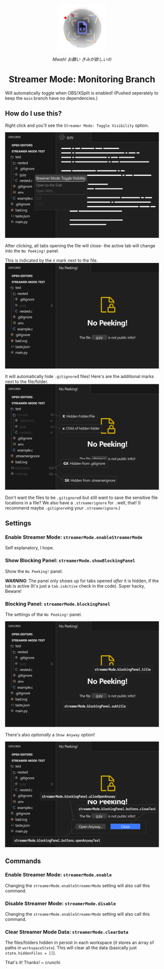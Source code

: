 <div style="text-align: center;">
    <img src='./readme-assets/streamer-icon-monitoring-branch.png' />
    <p><i>Mwah! お願い きみが欲しいの</i></p>
    <h1>Streamer Mode: Monitoring Branch</h1>
</div>

Will automatically toggle when OBS/XSplit is enabled!
(Pushed seperately to keep the `main` branch have no dependencies.)

## How do I use this?

Right click and you'll see the `Streamer Mode: Toggle Visibility` option.

![Hide](/readme-assets/Hide1.svg)

After clicking, all tabs opening the file will close- the active tab will change into the `No Peeking!` panel.

This is indicated by the `X` mark next to the file.
![No Peeking](/readme-assets/Hide2.svg)

It will automatically hide `.gitignore`d files! Here's are the additional marks next to the file/folder.
![Decorations](/readme-assets/Decorations.svg)

Don't want the files to be `.gitignore`d but still want to save the sensitive file locations in a file? We also have a `.streamerignore` for ..well, that!
(I recommend maybe `.gitignore`ing your `.streamerignore`.)

## Settings

### Enable Streamer Mode: `streamerMode.enableStreamerMode`

Self explanatory, I hope.

### Show Blocking Panel: `streamerMode.showBlockingPanel`

Show the `No Peeking!` panel.

***WARNING***: The panel only shows up for tabs opened *after* it is hidden, if the tab is active (It's just a `tab.isActive` check in the code). Super hacky, Beware!

### Blocking Panel: `streamerMode.blockingPanel`

The settings of the `No Peeking!` panel.

![Blocking Panel](/readme-assets/BlockingPanel.svg)

There's also *optionally* a `Show Anyway` option!

![Blocking Panel Buttons](/readme-assets/BlockingPanelButtons.svg)

## Commands

### Enable Streamer Mode: `streamerMode.enable`

Changing the `streamerMode.enableStreamerMode` setting will also call this command.

### Disable Streamer Mode: `streamerMode.disable`

Changing the `streamerMode.enableStreamerMode` setting will also call this command.

### Clear Streamer Mode Data: `streamerMode.clearData`

The files/folders hidden in persist in each workspace (it stores an array of paths in `workspaceState`). This will clear all the data (basically just `state.hiddenFiles = []`).

That's it! Thanks!
~ crunchi
